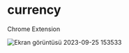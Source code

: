 # currency
Chrome Extension

![Ekran görüntüsü 2023-09-25 153533](https://github.com/ihsanberkozcan/currency/assets/59116996/cf6c5d54-716c-446b-8411-a49870c3e416)
